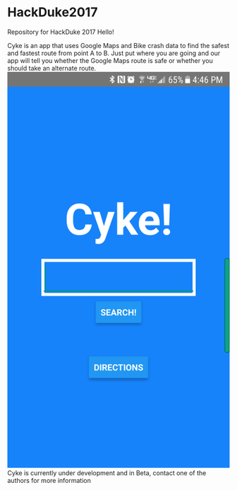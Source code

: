 # HackDuke2017
Repository for HackDuke 2017
Hello!

Cyke is an app that uses Google Maps and Bike crash data to find the safest and fastest route from point A to B.
Just put where you are going and our app will tell you whether the Google Maps route is safe or whether you should take an alternate route.
![Alt text](/Screenshot_20171030-164604.png "Cyke will tell you whether the default route is safe or not")
Cyke is currently under development and in Beta, contact one of the authors for more information

